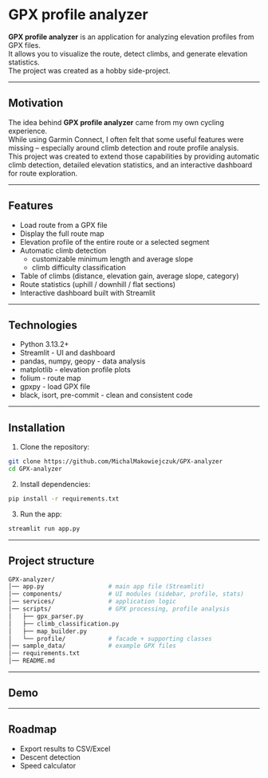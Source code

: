 # GPX profile analyzer

**GPX profile analyzer** is an application for analyzing elevation profiles from GPX files.  
It allows you to visualize the route, detect climbs, and generate elevation statistics.  
The project was created as a hobby side-project.

---

## Motivation

The idea behind **GPX profile analyzer** came from my own cycling experience.  
While using Garmin Connect, I often felt that some useful features were missing – especially around climb detection and route profile analysis.  
This project was created to extend those capabilities by providing automatic climb detection, detailed elevation statistics, and an interactive dashboard for route exploration.

---

## Features

- Load route from a GPX file  
- Display the full route map  
- Elevation profile of the entire route or a selected segment  
- Automatic climb detection  
  - customizable minimum length and average slope  
  - climb difficulty classification  
- Table of climbs (distance, elevation gain, average slope, category)  
- Route statistics (uphill / downhill / flat sections)  
- Interactive dashboard built with Streamlit  

---

## Technologies

- Python 3.13.2+  
- Streamlit - UI and dashboard  
- pandas, numpy, geopy - data analysis  
- matplotlib - elevation profile plots  
- folium - route map
- gpxpy - load GPX file  
- black, isort, pre-commit - clean and consistent code  

---

## Installation

1. Clone the repository:  

```bash
git clone https://github.com/MichalMakowiejczuk/GPX-analyzer
cd GPX-analyzer
```

2. Install dependencies:

```bash
pip install -r requirements.txt
```

3. Run the app:

```bash
streamlit run app.py
```

---

## Project structure

```bash
GPX-analyzer/
│── app.py                  # main app file (Streamlit)
│── components/             # UI modules (sidebar, profile, stats)
│── services/               # application logic
│── scripts/                # GPX processing, profile analysis
│   ├── gpx_parser.py
│   ├── climb_classification.py
│   ├── map_builder.py
│   └── profile/            # facade + supporting classes
│── sample_data/            # example GPX files
│── requirements.txt
│── README.md
```

---

## Demo



---

## Roadmap

- Export results to CSV/Excel
- Descent detection
- Speed calculator

